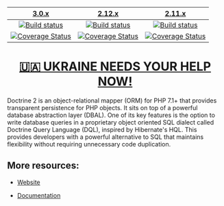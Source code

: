 | [3.0.x][3.0] | [2.12.x][2.12] | [2.11.x][2.11] |
|:----------------:|:----------------:|:----------:|
| [![Build status][3.0 image]][3.0] | [![Build status][2.12 image]][2.12] | [![Build status][2.11 image]][2.11] |
| [![Coverage Status][3.0 coverage image]][3.0 coverage]| [![Coverage Status][2.12 coverage image]][2.12 coverage] | [![Coverage Status][2.11 coverage image]][2.11 coverage]  |

[<h1 align="center">🇺🇦 UKRAINE NEEDS YOUR HELP NOW!</h1>](https://www.doctrine-project.org/stop-war.html)

Doctrine 2 is an object-relational mapper (ORM) for PHP 7.1+ that provides transparent persistence
for PHP objects. It sits on top of a powerful database abstraction layer (DBAL). One of its key features
is the option to write database queries in a proprietary object oriented SQL dialect called Doctrine Query Language (DQL),
inspired by Hibernate's HQL. This provides developers with a powerful alternative to SQL that maintains flexibility
without requiring unnecessary code duplication.


## More resources:

* [Website](http://www.doctrine-project.org)
* [Documentation](https://www.doctrine-project.org/projects/doctrine-orm/en/latest/index.html)


  [3.0 image]: https://github.com/doctrine/orm/actions/workflows/continuous-integration.yml/badge.svg?branch=3.0.x
  [3.0]: https://github.com/doctrine/orm/tree/3.0.x
  [3.0 coverage image]: https://codecov.io/gh/doctrine/orm/branch/3.0.x/graph/badge.svg
  [3.0 coverage]: https://codecov.io/gh/doctrine/orm/branch/3.0.x
  [2.12 image]: https://github.com/doctrine/orm/actions/workflows/continuous-integration.yml/badge.svg?branch=2.12.x
  [2.12]: https://github.com/doctrine/orm/tree/2.12.x
  [2.12 coverage image]: https://codecov.io/gh/doctrine/orm/branch/2.12.x/graph/badge.svg
  [2.12 coverage]: https://codecov.io/gh/doctrine/orm/branch/2.12.x
  [2.11 image]: https://github.com/doctrine/orm/actions/workflows/continuous-integration.yml/badge.svg?branch=2.11.x
  [2.11]: https://github.com/doctrine/orm/tree/2.11.x
  [2.11 coverage image]: https://codecov.io/gh/doctrine/orm/branch/2.11.x/graph/badge.svg
  [2.11 coverage]: https://codecov.io/gh/doctrine/orm/branch/2.11.x
